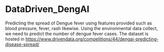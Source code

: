 # DataDriven_DengAI
Predicting the spread of Dengue fever using features provided such as blood pressure, fever, rash likewise.
Using the environmental data collect, we need to predict the number of dengue fever cases.
The dataset is hosted in https://www.drivendata.org/competitions/44/dengai-predicting-disease-spread/
